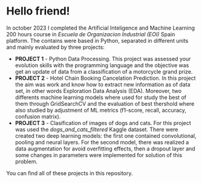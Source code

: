# Hello friend!

In october 2023 I completed the Artificial Inteligence and Machine Learning 200 hours course in _Escuela de Organizacion Industrial (EOI)_ Spain platform. The contains were based in Python, separated in different units and mainly evaluated by three projects:

* **PROJECT 1** - Python Data Processing. This project was assessed your evolution skills with the programming language and the objective was get an update of data from a classification of a motorcycle grand prize.
* **PROJECT 2** - Hotel Chain Booking Cancelation Prediction. In this project the aim was work and know how to extract new information as of data set, in other words Exploration Data Analysis (EDA). Moreover, two differents machine learning models where used for study the best of them through GridSearchCV and the evaluation of best thershold where also studied by adjustment of ML metrics (f1-score, recall, accuracy, confusion matrix).
*  **PROJECT 3** - Clasification of images of dogs and cats. For this project was used the _dogs_and_cats_filtered_ Kaggle dataset. There were created two deep learning models: the first one contained convolutional, pooling and neural layers. For the second model, there was realized a data augmentation for avoid overfitting effects, then a dropout layer and some changes in parameters were implemented for solution of this problem.

You can find all of these projects in this repository.
